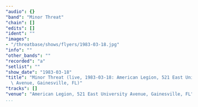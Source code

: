 ```yaml
---
"audio": {}
"band": "Minor Threat"
"chain": []
"edits": []
"ident": ""
"images":
- "/threatbase/shows/flyers/1983-03-18.jpg"
"info": ""
"other_bands": ""
"recorded": "a"
"setlist": ""
"show_date": "1983-03-18"
"title": "Minor Threat (live, 1983-03-18: American Legion, 521 East University\
  \ Avenue, Gainesville, FL)"
"tracks": []
"venue": "American Legion, 521 East University Avenue, Gainesville, FL"
...
```

